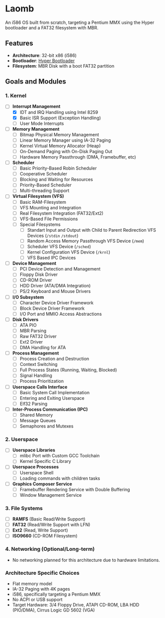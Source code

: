 # Laomb

An i586 OS built from scratch, targeting a Pentium MMX using the Hyper bootloader and a FAT32 filesystem with MBR.

## Features

- **Architecture**: 32-bit x86 (i586)
- **Bootloader**: [Hyper Bootloader](https://github.com/UltraOS/Hyper)
- **Filesystem**: MBR Disk with a boot FAT32 partition

## Goals and Modules

### 1. Kernel
- [ ] **Interrupt Management**
    - [x] IDT and IRQ Handling using Intel 8259
    - [x] Basic ISR Support (Exception Handling)
    - [ ] User Mode Interrupts
- [ ] **Memory Management**
    - [ ] Bitmap Physical Memory Management
    - [ ] Linear Memory Manager using IA-32 Paging
    - [ ] Kernel Virtual Memory Allocator (Heap)
    - [ ] On-Demand Paging with On-Disk Paging Out
    - [ ] Hardware Memory Passthrough (DMA, Framebuffer, etc)
- [ ] **Scheduler**
    - [ ] Basic Priority-Based Robin Scheduler
    - [ ] Cooperative Scheduler
    - [ ] Blocking and Waiting for Resources
    - [ ] Priority-Based Scheduler
    - [ ] Multi-threading Support
- [ ] **Virtual Filesystem (VFS)**
    - [ ] Basic RAM-Filesystem
    - [ ] VFS Mounting and Integration
    - [ ] Real Filesystem Integration (FAT32/Ext2)
    - [ ] VFS-Based File Permissions
    - [ ] Special Filesystems
        - [ ] Standart Input and Output with Child to Parent Redirection VFS Devices (`/stdin` `/stdout`)
        - [ ] Random Access Memory Passthrough VFS Device (`/mem`)
        - [ ] Scheduler VFS Device (`/sched`)
        - [ ] Kernel Configuration VFS Device (`/krnl`)
        - [ ] VFS Based IPC Devices
- [ ] **Device Management**
    - [ ] PCI Device Detection and Management
    - [ ] Floppy Disk Driver
    - [ ] CD-ROM Driver
    - [ ] HDD Driver (ATA/DMA Integration)
    - [ ] PS/2 Keyboard and Mouse Drivers
- [ ] **I/O Subsystem**
    - [ ] Character Device Driver Framework
    - [ ] Block Device Driver Framework
    - [ ] I/O Port and MMIO Access Abstractions
- [ ] **Disk Drivers**
    - [ ] ATA PIO
    - [ ] MBR Parsing
    - [ ] Raw FAT32 Driver
    - [ ] Ext2 Driver
    - [ ] DMA Handling for ATA
- [ ] **Process Management**
    - [ ] Process Creation and Destruction
    - [ ] Context Switching
    - [ ] Full Process States (Running, Waiting, Blocked)
    - [ ] Signal Handling
    - [ ] Process Prioritization
- [ ] **Userspace Calls Interface**
    - [ ] Basic System Call Implementation
    - [ ] Entering and Exiting Userspace
    - [ ] Elf32 Parsing
- [ ] **Inter-Process Communication (IPC)**
    - [ ] Shared Memory
    - [ ] Message Queues
    - [ ] Semaphores and Mutexes

### 2. Userspace
- [ ] **Userspace Libraries**
    - [ ] mlibc Port with Custom GCC Toolchain
    - [ ] Kernel Specific C Library
- [ ] **Userspace Processes**
    - [ ] Userspace Shell
    - [ ] Loading commands with children tasks
- [ ] **Graphics Composer Service**
    - [ ] Framebuffer Rendering Service with Double Buffering
    - [ ] Window Management Service

### 3. File Systems
- [ ] **RAMFS** (Basic Read/Write Support)
- [ ] **FAT32** (Read/Write Support with LFN)
- [ ] **Ext2** (Read, Write Support)
- [ ] **ISO9660** (CD-ROM Filesystem)

### 4. Networking (Optional/Long-term)
- No networking planned for this architecture due to hardware limitations.

### Architecture Specific Choices
- Flat memory model
- IA-32 Paging with 4K pages
- i586, specifically targeting a Pentium MMX
- No ACPI or USB support
- Target Hardware: 3/4 Floppy Drive, ATAPI CD-ROM, LBA HDD (PIO/DMA), Cirrus Logic GD 5602 (VGA)
